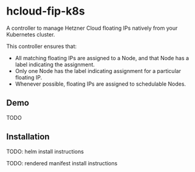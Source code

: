 # hcloud-fip-k8s

A controller to manage Hetzner Cloud floating IPs natively from your Kubernetes cluster.

This controller ensures that:

 * All matching floating IPs are assigned to a Node, and that Node has a label indicating the assignment.
 * Only one Node has the label indicating assignment for a particular floating IP.
 * Whenever possible, floating IPs are assigned to schedulable Nodes.

## Demo

TODO

## Installation

TODO: helm install instructions

TODO: rendered manifest install instructions
